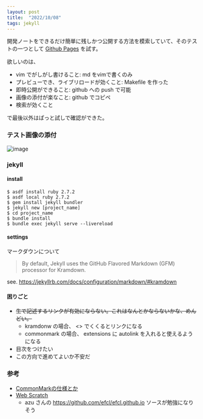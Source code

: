 ```yaml
---
layout: post
title:  "2022/10/08"
tags: jekyll
---
```


開発ノートをできるだけ簡単に残しかつ公開する方法を模索していて、そのテストの一つとして [Github Pages](https://docs.github.com/ja/pages) を試す。

欲しいのは、

* vim でがしがし書けること: md をvimで書くのみ
* プレビューでき、ライブリロードが効くこと: Makefile を作った
* 即時公開ができること: github への push で可能
* 画像の添付が楽なこと: github でコピペ
* 検索が効くこと

で最後以外はぱっと試しで確認ができた。

### テスト画像の添付

![image](https://user-images.githubusercontent.com/4096956/194704644-48af6cce-96d5-4d7f-8def-0e520ee8735d.png)

### jekyll

#### install

```shell
$ asdf install ruby 2.7.2
$ asdf local ruby 2.7.2
$ gem install jekyll bundler
$ jekyll new [project_name]
$ cd project_name
$ bundle install
$ bundle exec jekyll serve --livereload
```

#### settings

マークダウンについて 

> By default, Jekyll uses the GitHub Flavored Markdown (GFM) processor for Kramdown. 

see. https://jekyllrb.com/docs/configuration/markdown/#kramdown

#### 困りごと

* ~~生で記述するリンクが有効にならない。これはなんとかならないかな、めんどい。~~
  * kramdonw の場合、 <> でくくるとリンクになる
  * commonmark の場合、 extensions に autolink を入れると使えるようになる
* 目次をつけたい
* この方向で進めてよいか不安だ


### 参考

* [CommonMarkの仕様とか](https://qiita.com/Prof-Cheese/items/9629438b06aacc068c98)
* [Web Scratch](https://efcl.info/)
  * azu さんの <https://github.com/efcl/efcl.github.io> ソースが勉強になりそう
